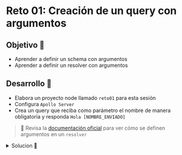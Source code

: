 # Reto 01: Creación de un query con argumentos

## Objetivo 🎯

* Aprender a definir un schema con argumentos
* Aprender a definir un resolver con argumentos

## Desarrollo 📝

* Elabora un proyecto node llamado `reto01` para esta sesión
* Configura `Apollo Server`
* Crea un query que reciba como parámetro el nombre de manera obligatoria y responda `Hola [NOMBRE_ENVIADO]`
> 📌 Revisa la [documentación oficial](https://www.apollographql.com/docs/apollo-server/data/resolvers/#resolver-arguments) para ver cómo se definen argumentos en un `resolver`

<details>
	<summary>Solucion 🔖</summary>

Cuando tengas tu propuesta, puedes compararla con la que se propone en este directorio observando los siguientes puntos

* En la carpeta `src` está el código
* En la carpeta `client` las llamadas que pueden invocarse con la extensión `REST Client`
* En el archivo `package.json` se agregó el script de arranque

</details>
